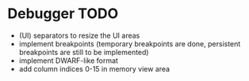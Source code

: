 # Debugger TODO

- (UI) separators to resize the UI areas
- implement breakpoints (temporary breakpoints are done, persistent breakpoints are still to be implemented)
- implement DWARF-like format
- add column indices 0-15 in memory view area
